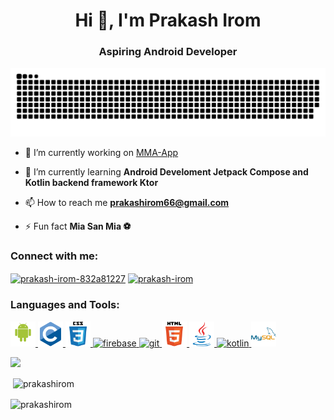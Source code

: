 <h1 align="center">Hi 👋, I'm Prakash Irom</h1>
<h3 align="center">Aspiring Android Developer</h3>

<div align="center">
    <img src="https://github.com/1999AZZAR/1999AZZAR/blob/readme/resources/grid-snake.svg" alt="snake">
</div>



- 🔭 I’m currently working on [MMA-App](https://github.com/PrakashIrom/MMA-Store)

- 🌱 I’m currently learning **Android Develoment Jetpack Compose and Kotlin backend framework Ktor**

- 📫 How to reach me **prakashirom66@gmail.com**

- ⚡ Fun fact **Mia San Mia ⚽**

<h3 align="left">Connect with me:</h3>
<p align="left">
<a href="https://linkedin.com/in/prakash-irom-832a81227" target="blank"><img align="center" src="https://raw.githubusercontent.com/rahuldkjain/github-profile-readme-generator/master/src/images/icons/Social/linked-in-alt.svg" alt="prakash-irom-832a81227" height="30" width="40" /></a>
<a href="https://www.leetcode.com/prakash-irom" target="blank"><img align="center" src="https://raw.githubusercontent.com/rahuldkjain/github-profile-readme-generator/master/src/images/icons/Social/leet-code.svg" alt="prakash-irom" height="30" width="40" /></a>
</p>

<h3 align="left">Languages and Tools:</h3>
<p align="left"> <a href="https://developer.android.com" target="_blank" rel="noreferrer"> <img src="https://raw.githubusercontent.com/devicons/devicon/master/icons/android/android-original-wordmark.svg" alt="android" width="40" height="40"/> </a> <a href="https://www.cprogramming.com/" target="_blank" rel="noreferrer"> <img src="https://raw.githubusercontent.com/devicons/devicon/master/icons/c/c-original.svg" alt="c" width="40" height="40"/> </a> <a href="https://www.w3schools.com/css/" target="_blank" rel="noreferrer"> <img src="https://raw.githubusercontent.com/devicons/devicon/master/icons/css3/css3-original-wordmark.svg" alt="css3" width="40" height="40"/> </a> <a href="https://firebase.google.com/" target="_blank" rel="noreferrer"> <img src="https://www.vectorlogo.zone/logos/firebase/firebase-icon.svg" alt="firebase" width="40" height="40"/> </a> <a href="https://git-scm.com/" target="_blank" rel="noreferrer"> <img src="https://www.vectorlogo.zone/logos/git-scm/git-scm-icon.svg" alt="git" width="40" height="40"/> </a> <a href="https://www.w3.org/html/" target="_blank" rel="noreferrer"> <img src="https://raw.githubusercontent.com/devicons/devicon/master/icons/html5/html5-original-wordmark.svg" alt="html5" width="40" height="40"/> </a> <a href="https://www.java.com" target="_blank" rel="noreferrer"> <img src="https://raw.githubusercontent.com/devicons/devicon/master/icons/java/java-original.svg" alt="java" width="40" height="40"/> </a> <a href="https://kotlinlang.org" target="_blank" rel="noreferrer"> <img src="https://www.vectorlogo.zone/logos/kotlinlang/kotlinlang-icon.svg" alt="kotlin" width="40" height="40"/> </a> <a href="https://www.mysql.com/" target="_blank" rel="noreferrer"> <img src="https://raw.githubusercontent.com/devicons/devicon/master/icons/mysql/mysql-original-wordmark.svg" alt="mysql" width="40" height="40"/> </a> </p>


[![](https://visitcount.itsvg.in/api?id=PrakashIrom&label=Profile%20Views&color=3&icon=0&pretty=false)](https://visitcount.itsvg.in)

<p>&nbsp;<img align="center" src="https://github-readme-stats.vercel.app/api?username=prakashirom&show_icons=true&locale=en" alt="prakashirom" /></p>

<p><img align="center" src="https://github-readme-streak-stats.herokuapp.com/?user=prakashirom&" alt="prakashirom" /></p>

